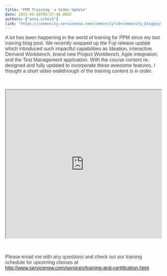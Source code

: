 ```yaml
---
title: "PPM Training  a Video Update"
date: 2015-05-28T06:57:48.000Z
authors: ["anna.scheib"]
link: "https://community.servicenow.com/community?id=community_blog&sys_id=9cccee25dbd0dbc01dcaf3231f961909"
---
```

<p><span style="font-size: 10pt; font-family: Arial; color: #454545;"><span style="font-size: 12pt;">A lot has been happening in the world of training for PPM since my last training blog post. We recently wrapped up the Fuji release update which introduced such impactful capabilities as Ideation, interactive Demand Workbench, brand new Project Workbench, Agile integration, and the Test Management application. With the course content re-designed and fully updated to incorporate these awesome features, I thought a short video walkthrough of the training content is in order.</span> </span></p><p><span style="font-size: 13.0pt; font-family: Arial; color: #454545;"><br/></span></p><p><span style="font-size: 13.0pt; font-family: Arial; color: #454545;"><span style="color: #454545; font-family: Arial; font-size: 17px;"> </span><iframe id='video_tinymce_1825' style='width: 100%; height: 480px;' src=https://youtube.com/embed/wl5YTH5KRi0?showinfo=0></iframe></span></p><p><span style="font-size: 13.0pt; font-family: Arial; color: #454545;"><br/></span></p><p><span style="font-size: 13.0pt; font-family: Arial; color: #454545;"><span style="font-size: 12pt;">Please email me with any questions and check out our training schedule for upcoming classes at <a href="http://www.servicenow.com/services/training-and-certification.html" title="http://www.servicenow.com/services/training-and-certification.html">http://www.servicenow.com/services/training-and-certification.html</a>. </span> </span></p><p><span style="font-size: 13.0pt; font-family: Arial; color: #454545;"><br/></span></p><p><span style="font-size: 13.0pt; font-family: Arial; color: #454545;"><br/></span></p>